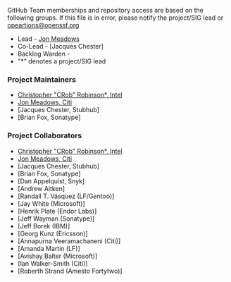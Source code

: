GitHub Team memberships and repository access are based on the following groups. If this file is in error, please notify the project/SIG lead or opeartions@openssf.org

- Lead - [Jon Meadows](https://github.com/jonmuk)
- Co-Lead - [Jacques Chester]
- Backlog Warden - 
- "*" denotes a project/SIG lead

### Project Maintainers
- [Christopher "CRob" Robinson*, Intel](https://github.com/SecurityCRob)
- [Jon Meadows, Citi](https://github.com/jonmuk)
- [Jacques Chester, Stubhub]
- [Brian Fox, Sonatype]

### Project Collaborators
- [Christopher "CRob" Robinson*, Intel](https://github.com/SecurityCRob)
- [Jon Meadows, Citi](https://github.com/jonmuk)
- [Jacques Chester, Stubhub]
- [Brian Fox, Sonatype]
- [Dan Appelquist, Snyk]
- [Andrew Aitken]
- [Randall T. Vásquez (LF/Gentoo)]
- [Jay White (Microsoft)]
- [Henrik Plate (Endor Labs)]
- [Jeff Wayman (Sonatype)]
- [Jeff Borek (IBM)]
- [Georg Kunz (Ericsson)]
- [Annapurna Veeramachaneni (Citi)]
- [Amanda Martin (LF)]
- [Avishay Balter (Microsoft)]
- [Ian Walker-Smith (Citi)]
- [Roberth Strand (Amesto Fortytwo)]
